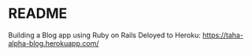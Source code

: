 # README

Building a Blog app using Ruby on Rails
Deloyed to Heroku: https://taha-alpha-blog.herokuapp.com/